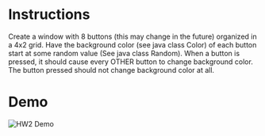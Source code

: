 # Instructions
Create a window with 8 buttons (this may change in the future) organized in a 4x2 grid. Have the background color (see java class Color) of each button start at some random value (See java class Random). When a button is pressed, it should cause every OTHER button to change background color. The button pressed should not change background color at all.

# Demo
![HW2 Demo](https://github.com/KristenTse/Java/tree/main/HW2%20-%20Color%20Changing%20Buttons/Demo2.gif)